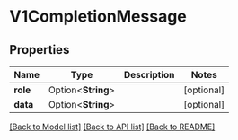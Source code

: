 # V1CompletionMessage

## Properties

Name | Type | Description | Notes
------------ | ------------- | ------------- | -------------
**role** | Option<**String**> |  | [optional]
**data** | Option<**String**> |  | [optional]

[[Back to Model list]](../README.md#documentation-for-models) [[Back to API list]](../README.md#documentation-for-api-endpoints) [[Back to README]](../README.md)


